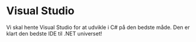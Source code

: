 # Visual Studio

Vi skal hente Visual Studio for at udvikle i C# på den bedste måde. Den er klart den bedste IDE til .NET universet!
